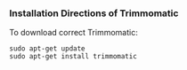 ### Installation Directions of Trimmomatic
To download correct Trimmomatic: 
```
sudo apt-get update
sudo apt-get install trimmomatic

```
